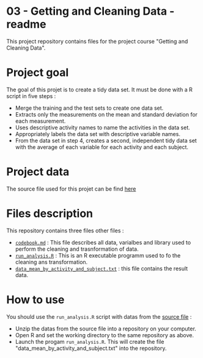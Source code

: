 03 - Getting and Cleaning Data - readme
=====================================

This project repository contains files for the project course "Getting and Cleaning Data".

Project goal
=====================================
The goal of this projet is to create a tidy data set. It must be done with a R script in five steps : 
* Merge the training and the test sets to create one data set.
* Extracts only the measurements on the mean and standard deviation for each measurement. 
* Uses descriptive activity names to name the activities in the data set.
* Appropriately labels the data set with descriptive variable names. 
* From the data set in step 4, creates a second, independent tidy data set with the average of each variable for each activity and each subject.

Project data
=====================================
The source file used for this projet can be find [here](https://d396qusza40orc.cloudfront.net/getdata%2Fprojectfiles%2FUCI%20HAR%20Dataset.zip)

Files description
=====================================
This repository contains three files other files :
* [`codebook.md`](CodeBook.md) : This file describes all data, varialbes and library used to perform the cleaning and trasnformation of data.
* [`run_analysis.R`](run_analysis.R) : This is an R executable programm used to fo the cleaning ans transformation.
* [`data_mean_by_activity_and_subject.txt`](run_analysis.R) : this file contains the result data.

How to use
=====================================
You should use the `run_analysis.R` script with datas from the [source file](https://d396qusza40orc.cloudfront.net/getdata%2Fprojectfiles%2FUCI%20HAR%20Dataset.zip) :
* Unzip the datas from the source file into a repository on your computer.
* Open R and set the working directory to the same repository as above.
* Launch the progam `run_analysis.R`. This will create the file "data_mean_by_activity_and_subject.txt" into the repository.
